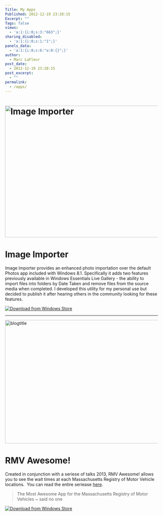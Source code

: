 ```yaml
---
Title: My Apps
Published: 2012-12-19 23:28:15
Excerpt: ""
Tags: false
views:
  - 'a:1:{i:0;s:3:"663";}'
sharing_disabled:
  - 'a:1:{i:0;s:1:"1";}'
panels_data:
  - 'a:1:{i:0;s:6:"a:0:{}";}'
author:
  - Marc LaFleur
post_date:
  - 2012-12-19 23:28:15
post_excerpt:
  - ""
permalink:
  - /apps/
---
```

<h1><img class="alignnone wp-image-1594 size-medium" src="http://massivescale.blob.core.windows.net/blogmedia/2012/12/imageimporter-e1413386904737-768x432.jpg" alt="Image Importer" width="768" height="432" /></h1>

<h1>Image Importer</h1>

Image Importer provides an enhanced photo importation over the default Photos app included with Windows 8.1. Specifically it adds two features previously available in Windows Essentials Live Gallery - the ability to import files into folders by Date Taken and remove files from the source media when completed. I developed this utility for my personal use but decided to publish it after hearing others in the community looking for these features.

<a href="https://www.microsoft.com/store/apps/9wzdncrdkjdn"><img src="https://cmsresources.windowsphone.com/devcenter/en-us/legacy_v1/img/badgegenerator/English_wstore_black_258x67.png" alt="Download from Windows Store" /></a>

<hr />

<img class="alignnone wp-image-1493 size-medium" src="http://massivescale.blob.core.windows.net/blogmedia/2012/12/blogtitle-e1413387002738-768x405.jpg" alt="blogtitle" width="768" height="405" />

<h1>RMV Awesome!</h1>

Created in conjunction with a seriese of talks 2013, RMV Awesome! allows you to see the wait times at each Massachusetts Registry of Motor Vehicle locations.  You can read the entire seriease <a href="http://massivescale.azurewebsites.net/tag/rmv-awesome/">here</a>.

<blockquote>The Most Awesome App for the Massachusetts Registry of Motor Vehicles
~ said no one</blockquote>

<a href="https://www.microsoft.com/store/apps/9wzdncrdkjdk"><img src="https://cmsresources.windowsphone.com/devcenter/en-us/legacy_v1/img/badgegenerator/English_wstore_black_258x67.png" alt="Download from Windows Store" /></a>